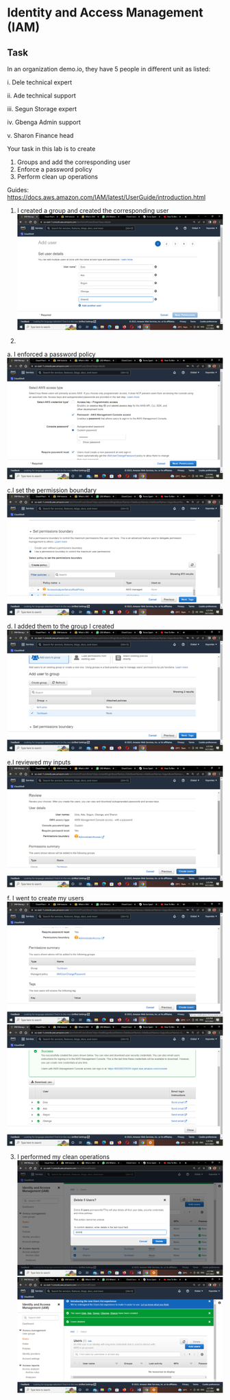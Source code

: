 # Identity and Access Management (IAM)

## Task

In an organization demo.io, they have 5 people in different unit as listed:

i.   Dele     technical expert 

ii.  Ade      technical support

iii. Segun    Storage expert

iv.  Gbenga   Admin support

v. Sharon  Finance head


Your task in this lab is to create 

1. Groups and add the corresponding user
2. Enforce a password policy
3. Perform clean up operations

Guides:
https://docs.aws.amazon.com/IAM/latest/UserGuide/introduction.html

1. I created a group and created the corresponding user
![](../../images/names.png)

2. 
a. I enforced a password policy
![](../../images/password.png)

c.I set the permission boundary
![](../../images/permit.png)

d. I added them to the group I created
![](../../images/group.png)

e.I reviewed my inputs
![](../../images/review.png)

f. I went to create my users
![](../../images/create%20user.png)
![](../../images/user%20created.png)

3. I performed my clean operations
![](../../images/Cleanup.png)
![](../../images/cleaned.png)